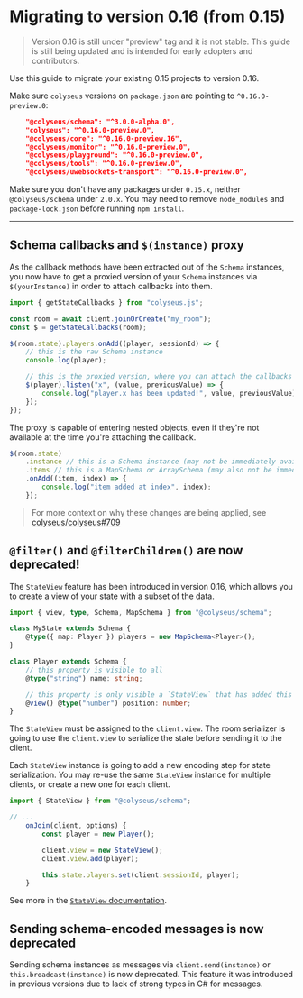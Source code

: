 # Migrating to version 0.16 (from 0.15)

> Version 0.16 is still under "preview" tag and it is not stable.
> This guide is still being updated and is intended for early adopters and contributors.

Use this guide to migrate your existing 0.15 projects to version 0.16.

<!-- See [version 0.16 release announcement](https://github.com/colyseus/colyseus/releases/tag/0.16.0). -->

Make sure `colyseus` versions on `package.json` are pointing to `^0.16.0-preview.0`:

```json
    "@colyseus/schema": "^3.0.0-alpha.0",
    "colyseus": "^0.16.0-preview.0",
    "@colyseus/core": "^0.16.0-preview.16",
    "@colyseus/monitor": "^0.16.0-preview.0",
    "@colyseus/playground": "^0.16.0-preview.0",
    "@colyseus/tools": "^0.16.0-preview.0",
    "@colyseus/uwebsockets-transport": "^0.16.0-preview.0",
```

Make sure you don't have any packages under `0.15.x`, neither `@colyseus/schema` under `2.0.x`. You may need to remove `node_modules` and `package-lock.json` before running `npm install`.

---

## Schema callbacks and `$(instance)` proxy

As the callback methods have been extracted out of the `Schema` instances, you now have to get a proxied version of your `Schema` instances via `$(yourInstance)` in order to attach callbacks into them.

```typescript
import { getStateCallbacks } from "colyseus.js";

const room = await client.joinOrCreate("my_room");
const $ = getStateCallbacks(room);

$(room.state).players.onAdd((player, sessionId) => {
    // this is the raw Schema instance
    console.log(player);

    // this is the proxied version, where you can attach the callbacks
    $(player).listen("x", (value, previousValue) => {
        console.log("player.x has been updated!", value, previousValue);
    });
});
```

The proxy is capable of entering nested objects, even if they're not available at the time you're attaching the callback.

```typescript
$(room.state)
    .instance // this is a Schema instance (may not be immediately available)
    .items // this is a MapSchema or ArraySchema (may also not be immediately available)
    .onAdd((item, index) => {
        console.log("item added at index", index);
    });
```


> For more context on why these changes are being applied, see [colyseus/colyseus#709](https://github.com/colyseus/colyseus/issues/709)


## `@filter()` and `@filterChildren()` are now deprecated!

The `StateView` feature has been introduced in version 0.16, which allows you to create a view of your state with a subset of the data.

```typescript
import { view, type, Schema, MapSchema } from "@colyseus/schema";

class MyState extends Schema {
    @type({ map: Player }) players = new MapSchema<Player>();
}

class Player extends Schema {
    // this property is visible to all
    @type("string") name: string;

    // this property is only visible a `StateView` that has added this Player instance.
    @view() @type("number") position: number;
}
```

The `StateView` must be assigned to the `client.view`. The room serializer is going to use the `client.view` to serialize the state before sending it to the client.

Each `StateView` instance is going to add a new encoding step for state serialization. You may re-use the same `StateView` instance for multiple clients, or create a new one for each client.

```typescript
import { StateView } from "@colyseus/schema";

// ...
    onJoin(client, options) {
        const player = new Player();

        client.view = new StateView();
        client.view.add(player);

        this.state.players.set(client.sessionId, player);
    }
```

See more in the [`StateView` documentation](../state/schema/#stateview).

## Sending schema-encoded messages is now deprecated

Sending schema instances as messages via `client.send(instance)` or `this.broadcast(instance)` is now deprecated. This feature it was introduced in previous versions due to lack of strong types in C# for messages.
